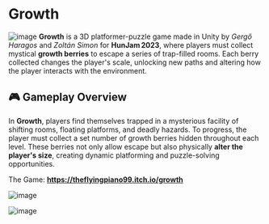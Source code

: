 # Growth
![image](https://github.com/user-attachments/assets/2c4a544e-c6ac-4bfe-85f6-c0f87dcb9781)
**Growth** is a 3D platformer-puzzle game made in Unity by *Gergő Haragos* and *Zoltán Simon* for **HunJam 2023**, where players must collect mystical **growth berries** to escape a series of trap-filled rooms. Each berry collected changes the player's scale, unlocking new paths and altering how the player interacts with the environment.

## 🎮 Gameplay Overview
In **Growth**, players find themselves trapped in a mysterious facility of shifting rooms, floating platforms, and deadly hazards. To progress, the player must collect a set number of growth berries hidden throughout each level. These berries not only allow escape but also physically **alter the player's size**, creating dynamic platforming and puzzle-solving opportunities.


The Game: **https://theflyingpiano99.itch.io/growth**

![image](https://github.com/user-attachments/assets/e64ce584-b4e9-4a98-94bc-a4cdbf4020b7)


![image](https://github.com/user-attachments/assets/aa2f5145-07a7-42e1-83c7-fb1bb2075a83)

